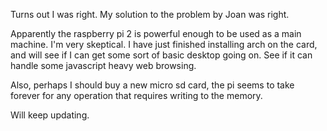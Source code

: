Turns out I was right. My solution to the problem by Joan was right. 

Apparently the raspberry pi 2 is powerful enough to be used as a main machine. I'm very skeptical. I have just finished installing arch on the card, and will see if I can get some sort of basic desktop going on. See if it can handle some javascript heavy web browsing. 

Also, perhaps I should buy a new micro sd card, the pi seems to take forever for any operation that requires writing to the memory.

Will keep updating. 
